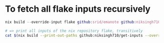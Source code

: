 # To fetch all flake inputs recursively

```nix
nix build --override-input flake github:srid/emanote github:niksingh710/get-inputs -o inputs && cat inputs | jq
```

```sh
# => print all inputs of the nix repository flake, transitively
cat $(nix build --print-out-paths github:niksingh710/get-inputs --override-input flake github:nixos/nix)
